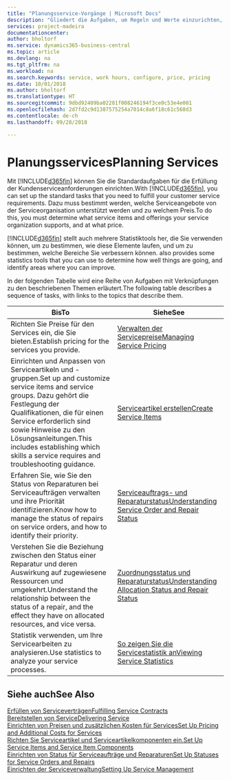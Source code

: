 ```yaml
---
title: "Planungsservice-Vorgänge | Microsoft Docs"
description: "Gliedert die Aufgaben, um Regeln und Werte einzurichten, um Ihre Servicerichtlinien und Arbeitsgänge zu definieren."
services: project-madeira
documentationcenter: 
author: bholtorf
ms.service: dynamics365-business-central
ms.topic: article
ms.devlang: na
ms.tgt_pltfrm: na
ms.workload: na
ms.search.keywords: service, work hours, configure, price, pricing
ms.date: 10/01/2018
ms.author: bholtorf
ms.translationtype: HT
ms.sourcegitcommit: 9dbd92409ba02281f008246194f3ce0c53e4e001
ms.openlocfilehash: 2d7fd2c9d1387575254a7014c8a6f18c61c568d3
ms.contentlocale: de-ch
ms.lasthandoff: 09/28/2018

---
```

# <a name="planning-services"></a><span data-ttu-id="2667a-103">Planungsservices</span><span class="sxs-lookup"><span data-stu-id="2667a-103">Planning Services</span></span>
<span data-ttu-id="2667a-104">Mit [!INCLUDE[d365fin](includes/d365fin_md.md)] können Sie die Standardaufgaben für die Erfüllung der Kundenserviceanforderungen einrichten.</span><span class="sxs-lookup"><span data-stu-id="2667a-104">With [!INCLUDE[d365fin](includes/d365fin_md.md)], you can set up the standard tasks that you need to fulfill your customer service requirements.</span></span> <span data-ttu-id="2667a-105">Dazu muss bestimmt werden, welche Serviceangebote von der Serviceorganisation unterstützt werden und zu welchem Preis.</span><span class="sxs-lookup"><span data-stu-id="2667a-105">To do this, you must determine what service items and offerings your service organization supports, and at what price.</span></span>   

[!INCLUDE[d365fin](includes/d365fin_md.md)] <span data-ttu-id="2667a-106">stellt auch mehrere Statistiktools her, die Sie verwenden können, um zu bestimmen, wie diese Elemente laufen, und um zu bestimmen, welche Bereiche Sie verbessern können.</span><span class="sxs-lookup"><span data-stu-id="2667a-106"> also provides some statistics tools that you can use to determine how well things are going, and identify areas where you can improve.</span></span>
  
<span data-ttu-id="2667a-107">In der folgenden Tabelle wird eine Reihe von Aufgaben mit Verknüpfungen zu den beschriebenen Themen erläutert.</span><span class="sxs-lookup"><span data-stu-id="2667a-107">The following table describes a sequence of tasks, with links to the topics that describe them.</span></span>   
  
|<span data-ttu-id="2667a-108">**Bis**</span><span class="sxs-lookup"><span data-stu-id="2667a-108">**To**</span></span>|<span data-ttu-id="2667a-109">**Siehe**</span><span class="sxs-lookup"><span data-stu-id="2667a-109">**See**</span></span>|  
|------------|-------------|  
|<span data-ttu-id="2667a-110">Richten Sie Preise für den Services ein, die Sie bieten.</span><span class="sxs-lookup"><span data-stu-id="2667a-110">Establish pricing for the services you provide.</span></span>|[<span data-ttu-id="2667a-111">Verwalten der Servicepreise</span><span class="sxs-lookup"><span data-stu-id="2667a-111">Managing Service Pricing</span></span>](service-service-price-management.md)|
|<span data-ttu-id="2667a-112">Einrichten und Anpassen von Serviceartikeln und -gruppen.</span><span class="sxs-lookup"><span data-stu-id="2667a-112">Set up and customize service items and service groups.</span></span> <span data-ttu-id="2667a-113">Dazu gehört die Festlegung der Qualifikationen, die für einen Service erforderlich sind sowie Hinweise zu den Lösungsanleitungen.</span><span class="sxs-lookup"><span data-stu-id="2667a-113">This includes establishing which skills a service requires and troubleshooting guidance.</span></span>| [<span data-ttu-id="2667a-114">Serviceartikel erstellen</span><span class="sxs-lookup"><span data-stu-id="2667a-114">Create Service Items</span></span>](service-how-to-create-service-items.md)|  
|<span data-ttu-id="2667a-115">Erfahren Sie, wie Sie den Status von Reparaturen bei Serviceaufträgen verwalten und ihre Priorität identifizieren.</span><span class="sxs-lookup"><span data-stu-id="2667a-115">Know how to manage the status of repairs on service orders, and how to identify their priority.</span></span>|[<span data-ttu-id="2667a-116">Serviceauftrags- und Reparaturstatus</span><span class="sxs-lookup"><span data-stu-id="2667a-116">Understanding Service Order and Repair Status</span></span>](service-service-order-status-and-repair-status.md)|  
|<span data-ttu-id="2667a-117">Verstehen Sie die Beziehung zwischen den Status einer Reparatur und deren Auswirkung auf zugewiesene Ressourcen und umgekehrt.</span><span class="sxs-lookup"><span data-stu-id="2667a-117">Understand the relationship between the status of a repair, and the effect they have on allocated resources, and vice versa.</span></span>|[<span data-ttu-id="2667a-118">Zuordnungsstatus und Reparaturstatus</span><span class="sxs-lookup"><span data-stu-id="2667a-118">Understanding Allocation Status and Repair Status</span></span>](service-allocation-status-and-repair-status.md)|  
|<span data-ttu-id="2667a-119">Statistik verwenden, um Ihre Servicearbeiten zu analysieren.</span><span class="sxs-lookup"><span data-stu-id="2667a-119">Use statistics to analyze your service processes.</span></span> | [<span data-ttu-id="2667a-120">So zeigen Sie die Servicestatistik an</span><span class="sxs-lookup"><span data-stu-id="2667a-120">Viewing Service Statistics</span></span>](service-service-statistics.md) |

## <a name="see-also"></a><span data-ttu-id="2667a-121">Siehe auch</span><span class="sxs-lookup"><span data-stu-id="2667a-121">See Also</span></span>
[<span data-ttu-id="2667a-122">Erfüllen von Serviceverträgen</span><span class="sxs-lookup"><span data-stu-id="2667a-122">Fulfilling Service Contracts</span></span>](service-fulfill-service-contracts.md)  
[<span data-ttu-id="2667a-123">Bereitstellen von Service</span><span class="sxs-lookup"><span data-stu-id="2667a-123">Delivering Service</span></span>](service-deliver-service.md)  
[<span data-ttu-id="2667a-124">Einrichten von Preisen und zusätzlichen Kosten für Services</span><span class="sxs-lookup"><span data-stu-id="2667a-124">Set Up Pricing and Additional Costs for Services</span></span>](service-how-setup-service-costs-pricing.md)  
[<span data-ttu-id="2667a-125">Richten Sie Serviceartikel und Serviceartikelkomponenten ein.</span><span class="sxs-lookup"><span data-stu-id="2667a-125">Set Up Service Items and Service Item Components</span></span>](service-how-setup-service-items.md)  
[<span data-ttu-id="2667a-126">Einrichten von Status für Serviceaufträge und Reparaturen</span><span class="sxs-lookup"><span data-stu-id="2667a-126">Set Up Statuses for Service Orders and Repairs</span></span>](service-order-repair-status.md)  
[<span data-ttu-id="2667a-127">Einrichten der Serviceverwaltung</span><span class="sxs-lookup"><span data-stu-id="2667a-127">Setting Up Service Management</span></span>](service-setup-service.md)  

